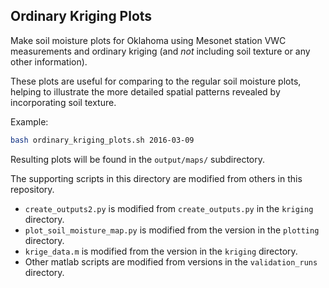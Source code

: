 Ordinary Kriging Plots
----------------------

Make soil moisture plots for Oklahoma using Mesonet station VWC
measurements and ordinary kriging (and *not* including soil texture
or any other information).

These plots are useful for comparing to the regular soil moisture plots,
helping to illustrate the more detailed spatial patterns revealed by
incorporating soil texture.

Example:
```bash
bash ordinary_kriging_plots.sh 2016-03-09
```
Resulting plots will be found in the `output/maps/` subdirectory.

The supporting scripts in this directory are modified from others
in this repository.

* `create_outputs2.py` is modified from `create_outputs.py` in the `kriging` directory.
* `plot_soil_moisture_map.py` is modified from the version in the `plotting` directory.
* `krige_data.m` is modified from the version in the `kriging` directory.
* Other matlab scripts are modified from versions in the `validation_runs` directory.


